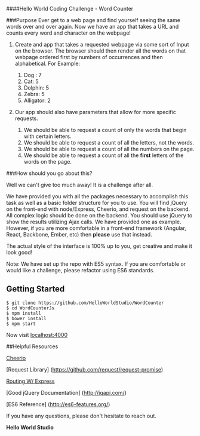 ####Hello World Coding Challenge - Word Counter

###Purpose
Ever get to a web page and find yourself seeing the same words over and over again. Now we have an app that takes a URL and counts every word and character on the webpage!

1. Create and app that takes a requested webpage via some sort of Input on the browser. The browser should then render all the words on that webpage ordered first by numbers of occurrences and then alphabetical.
 For Example:
 	1.  Dog : 7 
 	2.  Cat: 5
 	3.  Dolphin: 5
 	4.  Zebra: 5
 	5.  Alligator: 2

2. Our app should also have parameters that allow for more specific requests. 
    1. We should be able to request a count of only the words that begin with certain letters. 
    2. We should be able to request a count of all the letters, not the words.
    3. We should be able to request a count of all the numbers on the page.
    4. We should be able to request a count of all the **first** letters of the words on the page.
    
###How should you go about this?

Well we can't give too much away! It is a challenge after all.

We have provided you with all the packages necessary to accomplish this task as well as a basic folder structure for you to use. You will find jQuery on the front-end with node/Express, Cheerio, and request on the backend. All complex logic should be done on the backend. You should use jQuery to show the results utilizing Ajax calls. We have provided one as example. However, if you are more comfortable in a front-end framework (Angular, React, Backbone, Ember, etc) then **please** use that instead.

The actual style of the interface is 100% up to you, get creative and make it look good! 

Note: We have set up the repo with ES5 syntax. If you are comfortable or would like a challenge, please refactor using ES6 standards.

## Getting Started

```
$ git clone https://github.com/HelloWorldStudio/WordCounter
$ cd WordCounterJs
$ npm install
$ bower install
$ npm start
```

Now visit [localhost:4000](http://localhost:4000/)

##Helpful Resources
    
[Cheerio](https://github.com/cheeriojs/cheerio)

[Request Library] (https://github.com/request/request-promise)

[Routing W/ Express](https://expressjs.com/en/guide/routing.htm)

[Good jQuery Documentation] (http://jqapi.com/) 

[ES6 Reference] (http://es6-features.org/)


If you have any questions, please don't hesitate to reach out. 

**Hello World Studio**